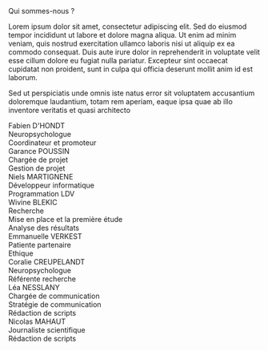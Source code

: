 <div class="banner">
    <img src="{{ ASSET static/banners/equipe.webp }}" alt="" />
    <div class="title">Qui sommes-nous ?</div>
    <div class="intro">
        <p>Lorem ipsum dolor sit amet, consectetur adipiscing elit. Sed do eiusmod tempor incididunt ut labore et dolore magna aliqua. Ut enim ad minim veniam, quis nostrud exercitation ullamco laboris nisi ut aliquip ex ea commodo consequat. Duis aute irure dolor in reprehenderit in voluptate velit esse cillum dolore eu fugiat nulla pariatur. Excepteur sint occaecat cupidatat non proident, sunt in culpa qui officia deserunt mollit anim id est laborum.
        <p>Sed ut perspiciatis unde omnis iste natus error sit voluptatem accusantium doloremque laudantium, totam rem aperiam, eaque ipsa quae ab illo inventore veritatis et quasi architecto
    </div>
</div>

<div class="team">
    <div>
        <div class="name">Fabien D'HONDT</div>
        <img src="{{ ASSET static/equipe/avatar.png }}" alt="" />
        <div class="title">Neuropsychologue</div>
        <div class="mission">Coordinateur et promoteur</div>
    </div>
    <div>
        <div class="name">Garance POUSSIN</div>
        <img src="{{ ASSET static/equipe/avatar.png }}" alt="" />
        <div class="title">Chargée de projet</div>
        <div class="mission">Gestion de projet</div>
    </div>
    <div>
        <div class="name">Niels MARTIGNENE</div>
        <img src="{{ ASSET static/equipe/niels_martignene.jpg }}" alt="" />
        <div class="title">Développeur informatique</div>
        <div class="mission">Programmation LDV</div>
    </div>
    <div>
        <div class="name">Wivine BLEKIC</div>
        <img src="{{ ASSET static/equipe/avatar.png }}" alt="" />
        <div class="title">Recherche</div>
        <div class="mission">Mise en place et la première étude</div>
        <div class="mission">Analyse des résultats</div>
    </div>
</div>

<div class="team">
    <div>
        <div class="name">Emmanuelle VERKEST</div>
        <img src="{{ ASSET static/equipe/avatar.png }}" alt="" />
        <div class="title">Patiente partenaire</div>
        <div class="mission">Ethique</div>
    </div>
    <div>
        <div class="name">Coralie CREUPELANDT</div>
        <img src="{{ ASSET static/equipe/avatar.png }}" alt="" />
        <div class="title">Neuropsychologue</div>
        <div class="mission">Référente recherche</div>
    </div>
    <div>
        <div class="name">Léa NESSLANY</div>
        <img src="{{ ASSET static/equipe/avatar.png }}" alt="" />
        <div class="title">Chargée de communication</div>
        <div class="mission">Stratégie de communication</div>
        <div class="mission">Rédaction de scripts</div>
    </div>
    <div>
        <div class="name">Nicolas MAHAUT</div>
        <img src="{{ ASSET static/equipe/avatar.png }}" alt="" />
        <div class="title">Journaliste scientifique</div>
        <div class="mission">Rédaction de scripts</div>
    </div>
</div>

